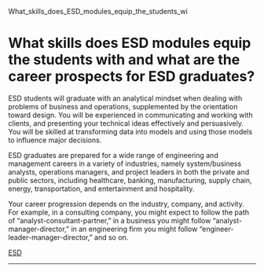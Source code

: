What_skills_does_ESD_modules_equip_the_students_wi



What skills does ESD modules equip the students with and what are the career prospects for ESD graduates?
=========================================================================================================

ESD students will graduate with an analytical mindset when dealing with problems of business and operations, supplemented by the orientation toward design. You will be experienced in communicating and working with clients, and presenting your technical ideas effectively and persuasively. You will be skilled at transforming data into models and using those models to influence major decisions.

ESD graduates are prepared for a wide range of engineering and management careers in a variety of industries, namely system/business analysts, operations managers, and project leaders in both the private and public sectors, including healthcare, banking, manufacturing, supply chain, energy, transportation, and entertainment and hospitality.

Your career progression depends on the industry, company, and activity. For example, in a consulting company, you might expect to follow the path of “analyst-consultant-partner,” in a business you might follow “analyst-manager-director,” in an engineering firm you might follow “engineer-leader-manager-director,” and so on.

[ESD](https://www.sutd.edu.sg/istd/tag/esd/)

---

